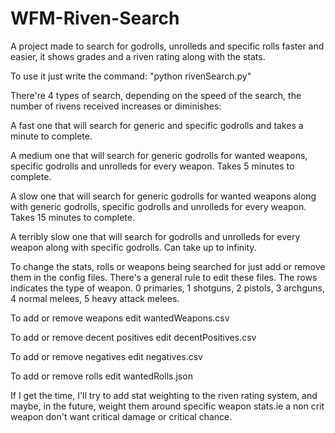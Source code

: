 # WFM-Riven-Search
A project made to search for godrolls, unrolleds and specific rolls faster and easier, it shows grades and a riven rating along with the stats.

To use it just write the command: "python rivenSearch.py"

There're 4 types of search, depending on the speed of the search, the number of rivens received increases or diminishes:

A fast one that will search for generic and specific godrolls and takes a minute to complete.

A medium one that will search for generic godrolls for wanted weapons, specific godrolls and unrolleds for every weapon. Takes 5 minutes to complete.

A slow one that will search for generic godrolls for wanted weapons along with generic godrolls, specific godrolls and unrolleds for every weapon. Takes 15 minutes to complete. 

A terribly slow one that will search for godrolls and unrolleds for every weapon along with specific godrolls. Can take up to infinity.

To change the stats, rolls or weapons being searched for just add or remove them in the config files.
There's a general rule to edit these files. The rows indicates the type of weapon. 0 primaries, 1 shotguns, 2 pistols, 3 archguns, 4 normal melees, 5 heavy attack melees.

To add or remove weapons edit wantedWeapons.csv

To add or remove decent positives edit decentPositives.csv

To add or remove negatives edit negatives.csv

To add or remove rolls edit wantedRolls.json

If I get the time, I'll try to add stat weighting to the riven rating system, and maybe, in the future, weight them around specific weapon stats.ie a non crit weapon don't want critical damage or critical chance.
